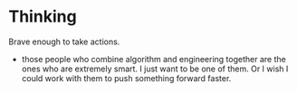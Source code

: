 # Thinking
Brave enough to take actions.

- those people who combine algorithm and engineering together are the ones who are extremely smart. I just want to be one of them. Or I wish I could work with them to push something forward faster.

